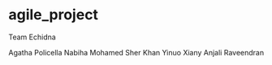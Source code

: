 # agile_project
Team Echidna

Agatha Policella
Nabiha Mohamed
Sher Khan
Yinuo Xiany
Anjali Raveendran 
